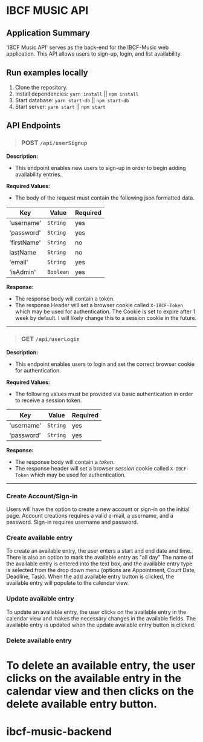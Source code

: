 # IBCF MUSIC API

## Application Summary

'IBCF Music API' serves as the back-end for the IBCF-Music web application. This API allows users to sign-up, login, and list availability.

## Run examples locally

1. Clone the repository.
2. Install dependencies: `yarn install` || `npm install`
3. Start database: `yarn start-db` || `npm start-db`
4. Start server: `yarn start` || `npm start`

## API Endpoints

> ### POST `/api/userSignup`

**Description:**

* This endpoint enables new users to sign-up in order to begin adding availability entries.

**Required Values:**

* The body of the request must contain the following
json formatted data.

|Key|Value|Required|
|---|-----|--------|
|'username'|`String`| yes|
|'password'|`String`|yes|
|'firstName'|`String`|no|
|lastName|`String`| no|
|'email'|`String`|yes|
|'isAdmin'|`Boolean`|yes|

**Response:**
* The response body will contain a token.
* The response Header will set a browser cookie called `X-IBCF-Token` which may be used for authentication. The Cookie is set to expire after 1 week by default. I will likely change this to a session cookie in the future.
---
> ### GET `/api/userLogin`

**Description:**

* This endpoint enables users to login and set the correct browser cookie for authentication.

**Required Values:**

* The following values must be provided via basic authentication in order to receive a session token.

|Key|Value|Required|
|---|-----|--------|
|'username'|`String`| yes|
|'password'|`String`|yes|

**Response:**
* The response body will contain a *token*.
* The response header will set a browser *session* cookie called `X-IBCF-Token` which may be used for authentication.

---

### Create Account/Sign-in
Users will have the option to create a new account or sign-in on the initial page. Account creations requires a valid e-mail, a username, and a password. Sign-in requires username and password.

###  Create available entry
To create an available entry, the user enters a start and end date and time. There is also an option to mark the available entry as "all day" The name of the available entry is entered into the text box, and the available entry type is selected from the drop down menu (options are Appointment, Court Date, Deadline, Task). When the add available entry button is clicked, the available entry will populate to the calendar view.

### Update available entry
To update an available entry, the user clicks on the available entry in the calendar view and makes the necessary changes in the available fields. The available entry is updated when the update available entry button is clicked.

### Delete available entry
To delete an available entry, the user clicks on the available entry in the calendar view and then clicks on the delete available entry button.
=======
# ibcf-music-backend
